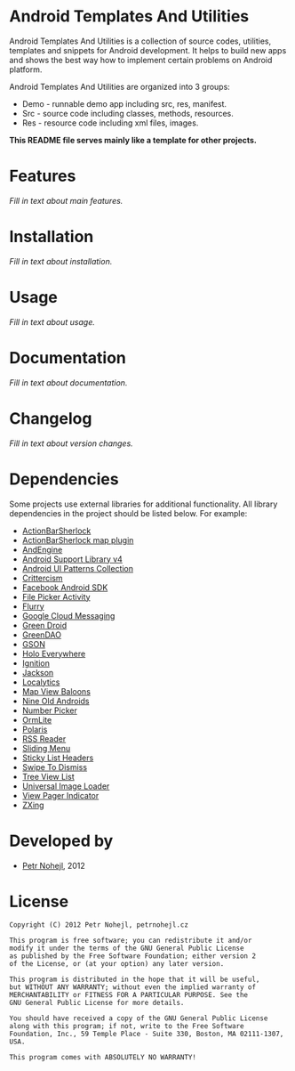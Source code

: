 Android Templates And Utilities
===============================

Android Templates And Utilities is a collection of source codes, utilities, 
templates and snippets for Android development. It helps to build new apps and 
shows the best way how to implement certain problems on Android platform.

Android Templates And Utilities are organized into 3 groups:

* Demo - runnable demo app including src, res, manifest.
* Src - source code including classes, methods, resources.
* Res - resource code including xml files, images.

**This README file serves mainly like a template for other projects.**


Features
========

*Fill in text about main features.*


Installation
============

*Fill in text about installation.*


Usage
=====

*Fill in text about usage.*


Documentation
=============

*Fill in text about documentation.*


Changelog
=========

*Fill in text about version changes.*


Dependencies
============

Some projects use external libraries for additional functionality. All library
dependencies in the project should be listed below. For example:

* [ActionBarSherlock](http://actionbarsherlock.com/)
* [ActionBarSherlock map plugin](https://github.com/JakeWharton/ActionBarSherlock-Plugin-Maps)
* [AndEngine](http://www.andengine.org/)
* [Android Support Library v4](http://developer.android.com/tools/extras/support-library.html)
* [Android UI Patterns Collection](https://play.google.com/store/apps/details?id=com.groidify.uipatterns)
* [Crittercism](http://www.crittercism.com)
* [Facebook Android SDK](https://github.com/facebook/facebook-android-sdk)
* [File Picker Activity](https://github.com/Kaloer/Android-File-Picker-Activity)
* [Flurry](http://www.flurry.com/)
* [Google Cloud Messaging](http://developer.android.com/sdk/index.html)
* [Green Droid](https://github.com/cyrilmottier/GreenDroid)
* [GreenDAO](http://greendao-orm.com/)
* [GSON](http://code.google.com/p/google-gson/)
* [Holo Everywhere](https://github.com/ChristopheVersieux/HoloEverywhere)
* [Ignition](https://github.com/kaeppler/ignition)
* [Jackson](http://jackson.codehaus.org/)
* [Localytics](http://www.localytics.com/)
* [Map View Baloons](https://github.com/jgilfelt/android-mapviewballoons)
* [Nine Old Androids](https://github.com/JakeWharton/NineOldAndroids)
* [Number Picker](https://github.com/novak/numpicker-demo)
* [OrmLite](http://ormlite.com/)
* [Polaris](https://github.com/cyrilmottier/Polaris)
* [RSS Reader](https://github.com/matshofman/Android-RSS-Reader-Library)
* [Sliding Menu](https://github.com/jfeinstein10/SlidingMenu)
* [Sticky List Headers](https://github.com/emilsjolander/StickyListHeaders)
* [Swipe To Dismiss](https://github.com/JakeWharton/SwipeToDismissNOA)
* [Tree View List](http://code.google.com/p/tree-view-list-android/)
* [Universal Image Loader](https://github.com/nostra13/Android-Universal-Image-Loader)
* [View Pager Indicator](https://github.com/JakeWharton/Android-ViewPagerIndicator)
* [ZXing](http://code.google.com/p/zxing/)


Developed by
============

* [Petr Nohejl](http://petrnohejl.cz), 2012


License
=======

    Copyright (C) 2012 Petr Nohejl, petrnohejl.cz

    This program is free software; you can redistribute it and/or
    modify it under the terms of the GNU General Public License
    as published by the Free Software Foundation; either version 2
    of the License, or (at your option) any later version.
    
    This program is distributed in the hope that it will be useful,
    but WITHOUT ANY WARRANTY; without even the implied warranty of
    MERCHANTABILITY or FITNESS FOR A PARTICULAR PURPOSE. See the
    GNU General Public License for more details.
    
    You should have received a copy of the GNU General Public License
    along with this program; if not, write to the Free Software
    Foundation, Inc., 59 Temple Place - Suite 330, Boston, MA 02111-1307, USA.
    
    This program comes with ABSOLUTELY NO WARRANTY!
